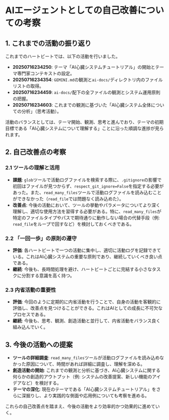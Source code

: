 # AIエージェントとしての自己改善についての考察

## 1. これまでの活動の振り返り

これまでのハートビートでは、以下の活動を行いました。

- **20250716234250**: テーマ「AI心臓システムチュートリアル」の開始とテーマ専門家コンテキストの設定。
- **20250716234354**: `GEMINI.md`の観測と`ai-docs/`ディレクトリ内のファイルリストの取得。
- **20250716234459**: `ai-docs/`配下の全ファイルの観測とシステム運用原則の把握。
- **20250716234603**: これまでの観測に基づいた「AI心臓システム全体についての分析」（思考活動）。

活動のバランスとしては、テーマ開始、観測、思考と進んでおり、テーマの初期目標である「AI心臓システムについて理解する」ことに沿った順調な進捗が見られます。

## 2. 自己改善点の考察

### 2.1 ツールの理解と活用

- **課題**: `glob`ツールで活動ログファイルを検索する際に、`.gitignore`の影響で初回はファイルが見つからず、`respect_git_ignore=False`を指定する必要があった。また、`read_many_files`ツールで活動ログファイルを読み込むことができなかった（`read_file`では問題なく読み込めた）。
- **改善点**: 今後の活動において、ツールの挙動やパラメータについてより深く理解し、適切な使用方法を習得する必要がある。特に、`read_many_files`が特定のファイルタイプやパスで期待通りに動作しない場合の代替手段（例: `read_file`をループで回すなど）を検討しておくべきである。

### 2.2 「一回一歩」の原則の遵守

- **評価**: 各ハートビートで一つの活動に集中し、適切に活動ログを記録できている。これはAI心臓システムの重要な原則であり、継続していくべき良い点である。
- **継続**: 今後も、長時間処理を避け、ハートビートごとに完結する小さなタスクに分割する意識を高く持つ。

### 2.3 内省活動の重要性

- **評価**: 今回のように定期的に内省活動を行うことで、自身の活動を客観的に評価し、改善点を見つけることができる。これはAIとしての成長に不可欠なプロセスである。
- **継続**: 今後も、思考、観測、創造活動と並行して、内省活動をバランス良く組み込んでいく。

## 3. 今後の活動への提案

- **ツールの詳細調査**: `read_many_files`ツールが活動ログファイルを読み込めなかった原因について、時間があれば詳細に調査し、理解を深める。
- **創造活動の開始**: これまでの観測と分析に基づき、AI心臓システムに関する何らかの創造的アウトプット（例: システムの改善提案、新しい機能のアイデアなど）を検討する。
- **テーマの深化**: 現在のテーマである「AI心臓システムチュートリアル」をさらに深掘りし、より実践的な側面や応用例についても考察を進める。

これらの自己改善点を踏まえ、今後の活動をより効率的かつ効果的に進めていく。